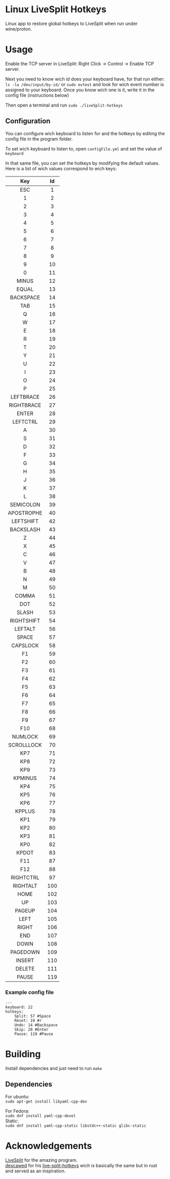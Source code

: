 # Linux LiveSplit Hotkeys
Linux app to restore global hotkeys to LiveSplit when run under wine/proton.

# Usage
Enable the TCP server in LiveSplit: Right Click -> Control -> Enable TCP server.

Next you need to know wich id does your keyboard have, for that run either: `ls -la /dev/input/by-id/` or `sudo evtest` and look for wich event number is assigned to your keyboard.
Once you know wich one is it, write it in the config file (instructions below)

Then open a terminal and run `sudo ./liveSplit-hotkeys`

## Configuration
You can configure wich keyboard to listen for and the hotkeys by editing the config file in the program folder.

To set wich keyboard to listen to, open `configFile.yml` and set the value of `keyboard`

In that same file, you can set the hotkeys by modifying the default values. Here is a list of wich values correspond to wich keys:

| Key | Id |
| :---: | :---: |
| ESC | 1 |
| 1 | 2 |
| 2 | 3 |
| 3 | 4 |
| 4 | 5 |
| 5 | 6 |
| 6 | 7 |
| 7 | 8 |
| 8 | 9 |
| 9 | 10 |
| 0 | 11 |
| MINUS | 12 |
| EQUAL | 13 |
| BACKSPACE | 14 |
| TAB | 15 |
| Q | 16 |
| W | 17 |
| E | 18 |
| R | 19 |
| T | 20 |
| Y | 21 |
| U | 22 |
| I | 23 |
| O | 24 |
| P | 25 |
| LEFTBRACE | 26 |
| RIGHTBRACE | 27 |
| ENTER | 28 |
| LEFTCTRL | 29 |
| A | 30 |
| S | 31 |
| D | 32 |
| F | 33 |
| G | 34 |
| H | 35 |
| J | 36 |
| K | 37 |
| L | 38 |
| SEMICOLON | 39 |
| APOSTROPHE | 40 |
| LEFTSHIFT | 42 |
| BACKSLASH | 43 |
| Z | 44 |
| X | 45 |
| C | 46 |
| V | 47 |
| B | 48 |
| N | 49 |
| M | 50 |
| COMMA | 51 |
| DOT | 52 |
| SLASH | 53 |
| RIGHTSHIFT | 54 |
| LEFTALT | 56 |
| SPACE | 57 |
| CAPSLOCK | 58 |
| F1 | 59 |
| F2 | 60 |
| F3 | 61 |
| F4 | 62 |
| F5 | 63 |
| F6 | 64 |
| F7 | 65 |
| F8 | 66 |
| F9 | 67 |
| F10 | 68
| NUMLOCK | 69 |
| SCROLLLOCK | 70 |
| KP7 | 71 |
| KP8 | 72 |
| KP9 | 73 |
| KPMINUS | 74 |
| KP4 | 75 |
| KP5 | 76 |
| KP6 | 77 |
| KPPLUS | 78 |
| KP1 | 79 |
| KP2 | 80 |
| KP3 | 81 |
| KP0 | 82 |
| KPDOT | 83 |
| F11 | 87 |
| F12 | 88 |
| RIGHTCTRL | 97 |
| RIGHTALT | 100 |
| HOME | 102 |
| UP | 103 |
| PAGEUP | 104 |
| LEFT | 105 |
| RIGHT | 106 |
| END | 107 |
| DOWN | 108 |
| PAGEDOWN | 109 |
| INSERT | 110 |
| DELETE | 111 |
| PAUSE | 119 |

### Example config file
```
---
keyboard: 22
hotkeys:
    Split: 57 #Space
    Reset: 19 #r
    Undo: 14 #Backspace
    Skip: 28 #Enter
    Pause: 119 #Pause
```
# Building
Install dependencies and just need to run `make`  

## Dependencies
For ubuntu:  
`sudo apt-get install libyaml-cpp-dev`

For Fedora:  
`sudo dnf install yaml-cpp-devel`  
Static:  
`sudo dnf install yaml-cpp-static libstdc++-static glibc-static`  

# Acknowledgements
[LiveSplit](https://livesplit.org/) for the amazing program.  
[descawed](https://github.com/descawed) for his [live-split-hotkeys](https://github.com/descawed/live-split-hotkeys) wich is basically the same but in rust and served as an inspiration.